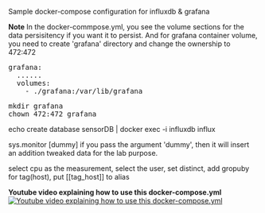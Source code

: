 Sample docker-compose configuration for influxdb & grafana


**Note**
In the docker-commpose.yml, you see the volume sections for the data persisitency if you want it to persist. And for grafana container volume, you need to create 'grafana' directory and change the ownership to 472:472

<pre>
grafana:
  ......
  volumes:
    - ./grafana:/var/lib/grafana
</pre>

<pre>
mkdir grafana
chown 472:472 grafana
</pre>


echo create database sensorDB | docker exec -i influxdb influx

sys.monitor [dummy]
if you pass the argument 'dummy', then it will insert an addition tweaked data for the lab purpose.

select cpu as the measurement, select the user, set distinct, add gropuby for tag(host), put [[tag_host]] to alias

**Youtube video explaining how to use this docker-compose.yml**
[![Youtube video explaining how to use this docker-compose.yml](https://user-images.githubusercontent.com/13171662/141387616-bb4895bd-71ad-4647-8851-498f49292fc9.png)](https://youtu.be/Gl6LU1BEr1I "Youtube video explaining how to use this docker-compose.yml")
